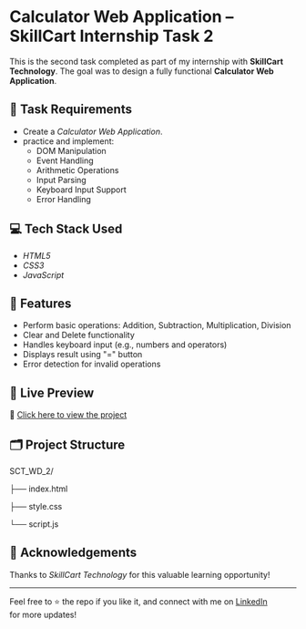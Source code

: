 # Calculator Web Application – SkillCart Internship Task 2

This is the second task completed as part of my internship with **SkillCart Technology**. The goal was to design a fully functional **Calculator Web Application**.

## 📌 Task Requirements

- Create a *Calculator Web Application*.
- practice and implement:
  - DOM Manipulation
  - Event Handling
  - Arithmetic Operations
  - Input Parsing
  - Keyboard Input Support
  - Error Handling



## 💻 Tech Stack Used

- *HTML5*
- *CSS3*
- *JavaScript*

## 🎯 Features

- Perform basic operations: Addition, Subtraction, Multiplication, Division
- Clear and Delete functionality
- Handles keyboard input (e.g., numbers and operators)
- Displays result using "=" button
- Error detection for invalid operations

## 🚀 Live Preview

🔗 [Click here to view the project](https://saideepthich-17.github.io/SCT_WD_2/)

## 🗂 Project Structure
SCT_WD_2/

├── index.html

├── style.css

└── script.js

## 🤝 Acknowledgements

Thanks to *SkillCart Technology* for this valuable learning opportunity!

---

Feel free to ⭐ the repo if you like it, and connect with me on [LinkedIn](https://www.linkedin.com/in/sai-deepthi-cheerladinne) for more updates!
